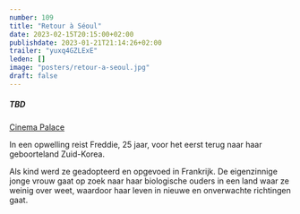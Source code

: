 ```yaml
---
number: 109
title: "Retour à Séoul"
date: 2023-02-15T20:15:00+02:00
publishdate: 2023-01-21T21:14:26+02:00
trailer: "yuxq4GZLExE"
leden: []
image: "posters/retour-a-seoul.jpg"
draft: false
---
```


##### TBD

[Cinema Palace](https://cinema-palace.be/nl/film/retour-seoul)

In een opwelling reist Freddie, 25 jaar, voor het eerst terug naar haar 
geboorteland Zuid-Korea.
<!--more-->
Als kind werd ze geadopteerd en opgevoed in Frankrijk. De eigenzinnige jonge vrouw 
gaat op zoek naar haar biologische ouders in een land waar ze weinig over weet, 
waardoor haar leven in nieuwe en onverwachte richtingen gaat.
